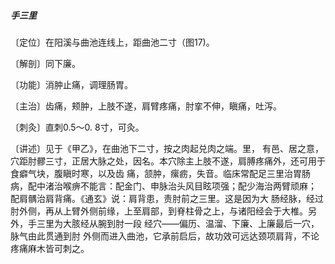 ##### 手三里

〔定位〕在阳溪与曲池连线上，距曲池二寸（图17)。

〔解剖〕同下廉。

〔功能〕消肿止痛，调理肠胃。

〔主治〕齿痛，颊肿，上肢不遂，肩臂疼痛，肘挛不伸，瞋痛，吐泻。

〔刺灸〕直刺0.5〜0. 8寸，可灸。

〔讲述〕见于《甲乙》，在曲池下二寸，按之肉起兑肉之端。里， 有邑、居之意，穴距肘髎三寸，正居大脉之处，因名。本穴除主上肢不遂，肩膊疼痛外，还可用于食癖气块，腹瞋时寒，以及齿 痛，颔肿，瘰疬，失音。临床常配足三里治胃肠病，配中渚治喉痹不能言：配金门、申脉治头风目眩项强；配少海治两臂顽麻； 配肩髃治肩背痛。《通玄》说：肩背患，责肘前之三里。这是因为大 肠经脉，经过肘外侧，再从上臂外侧前缘，上至肩部，到脊柱骨之上，与诸阳经会于大椎。另外，手三里为大胲经从腕到肘一段 经穴——偏历、温溜、下廉、上廉最后一穴，脉气由此贯通到肘 外侧而进入曲池，它承前启后，故功效可远达颈项肩背，不论疼痛麻木皆可刺之。 
